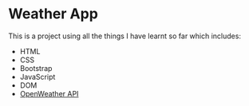 # Weather App

This is a project using all the things I have learnt so far which includes:
  - HTML
  - CSS
  - Bootstrap
  - JavaScript
  - DOM
  - [OpenWeather API](https://openweathermap.org/current)
